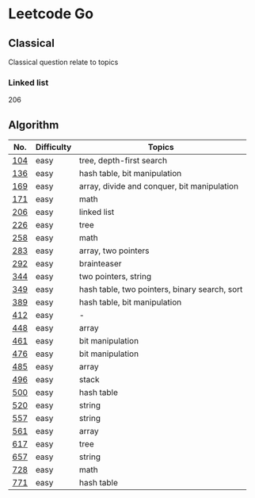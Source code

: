 # Leetcode Go
## Classical 
Classical question relate to topics   

### Linked list  
206


## Algorithm 

No. | Difficulty | Topics
----|----|----
[104](./algs/104.go) | easy | tree, depth-first search
[136](./algs/136.go) | easy | hash table, bit manipulation
[169](./algs/169.go) | easy | array, divide and conquer, bit manipulation
[171](./algs/171.go) | easy | math
[206](./algs/206.go) | easy | linked list
[226](./algs/226.go) | easy | tree
[258](./algs/258.go) | easy | math
[283](./algs/283.go) | easy | array, two pointers
[292](./algs/292.go) | easy | brainteaser
[344](./algs/344.go) | easy | two pointers, string
[349](./algs/349.go) | easy | hash table, two pointers, binary search, sort
[389](./algs/389.go) | easy | hash table, bit manipulation
[412](./algs/412.go) | easy | -
[448](./algs/448.go) | easy | array
[461](./algs/461.go) | easy | bit manipulation
[476](./algs/476.go) | easy | bit manipulation 
[485](./algs/485.go) | easy | array
[496](./algs/496.go) | easy | stack
[500](./algs/500.go) | easy | hash table
[520](./algs/520.go) | easy | string
[557](./algs/557.go) | easy | string
[561](./algs/561.go) | easy | array
[617](./algs/617.go) | easy | tree
[657](./algs/657.go) | easy | string
[728](./algs/728.go) | easy | math 
[771](./algs/771.go) | easy | hash table